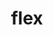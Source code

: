 ---
title: "flex"
layout: cache
categories: [package, develop]
meta: {"compilers": ["apple-clang@16.0.0", "cce@18.0.0", "gcc@10.5.0", "gcc@11.1.0", "gcc@11.4.0", "gcc@12.4.0", "gcc@13.2.0", "gcc@13.3.0", "gcc@7.5.0", "intel-oneapi-compilers@2024.1.0", "intel-oneapi-compilers@2025.1.0"], "num_specs": 146, "num_specs_by_stack": {"aws-pcluster-neoverse_v1": 10, "aws-pcluster-x86_64_v4": 20, "data-vis-sdk": 7, "developer-tools-aarch64-linux-gnu": 7, "developer-tools-darwin": 7, "developer-tools-x86_64_v3-linux-gnu": 7, "e4s": 20, "e4s-cray-rhel": 6, "e4s-neoverse-v2": 15, "e4s-oneapi": 19, "e4s-rocm-external": 6, "hep": 6, "ml-linux-aarch64-cuda": 7, "ml-linux-x86_64-cuda": 7, "ml-linux-x86_64-rocm": 7, "radiuss": 14, "root": 146}, "oss": ["amzn2", "centos7", "rhel8", "sequoia", "ubuntu18.04", "ubuntu20.04", "ubuntu22.04", "ubuntu24.04"], "platforms": ["darwin", "linux"], "stacks": ["aws-pcluster-neoverse_v1", "aws-pcluster-x86_64_v4", "data-vis-sdk", "developer-tools-aarch64-linux-gnu", "developer-tools-darwin", "developer-tools-x86_64_v3-linux-gnu", "e4s", "e4s-cray-rhel", "e4s-neoverse-v2", "e4s-oneapi", "e4s-rocm-external", "hep", "ml-linux-aarch64-cuda", "ml-linux-x86_64-cuda", "ml-linux-x86_64-rocm", "radiuss", "root"], "targets": ["aarch64", "neoverse_v1", "neoverse_v2", "x86_64_v3", "x86_64_v4"], "versions": ["2.6.3", "2.6.4"]}
spec_details: [{"compiler": "intel-oneapi-compilers@2024.1.0", "hash": "267hhyoj3jebyudt7mbxtxq4dyp3lzbf", "os": "amzn2", "platform": "linux", "size": "-", "stacks": ["aws-pcluster-x86_64_v4", "root"], "target": "x86_64_v3", "variants": ["build_system=autotools", "+lex", "~nls", "patches:=f8b85a0"], "versions": ["2.6.4"]}, {"compiler": "gcc@11.4.0", "hash": "27wub4j6h5ghzvbg36za3y7ppuzuz4xs", "os": "ubuntu22.04", "platform": "linux", "size": "-", "stacks": ["e4s-neoverse-v2", "root"], "target": "neoverse_v2", "variants": ["build_system=autotools", "+lex", "~nls"], "versions": ["2.6.3"]}, {"compiler": "intel-oneapi-compilers@2025.1.0", "hash": "2im7cj4cxdrjghw5gahzrdom5nxg2bnz", "os": "ubuntu22.04", "platform": "linux", "size": "-", "stacks": ["e4s-oneapi", "root"], "target": "x86_64_v3", "variants": ["build_system=autotools", "+lex", "~nls"], "versions": ["2.6.3"]}, {"compiler": "intel-oneapi-compilers@2024.1.0", "hash": "2rqpla3fscutpr7q4e35fqlic2zxdxa6", "os": "amzn2", "platform": "linux", "size": "-", "stacks": ["aws-pcluster-x86_64_v4", "root"], "target": "x86_64_v3", "variants": ["build_system=autotools", "+lex", "~nls", "patches:=f8b85a0"], "versions": ["2.6.4"]}, {"compiler": "gcc@12.4.0", "hash": "3d3r7ebhtrpw3by2tznes7waen4uydr5", "os": "amzn2", "platform": "linux", "size": "-", "stacks": ["aws-pcluster-neoverse_v1", "root"], "target": "neoverse_v1", "variants": ["build_system=autotools", "+lex", "~nls", "patches:=f8b85a0"], "versions": ["2.6.4"]}, {"compiler": "cce@18.0.0", "hash": "3e53nb5zmeqrnu4xp5ybk6whiuc5zrn3", "os": "rhel8", "platform": "linux", "size": "-", "stacks": ["e4s-cray-rhel", "root"], "target": "x86_64_v3", "variants": ["build_system=autotools", "+lex", "~nls"], "versions": ["2.6.3"]}, {"compiler": "gcc@11.4.0", "hash": "3fz3zkevtidxya6c37z6nevxs2ilfttw", "os": "ubuntu22.04", "platform": "linux", "size": "-", "stacks": ["e4s-neoverse-v2", "root"], "target": "neoverse_v2", "variants": ["build_system=autotools", "+lex", "~nls", "patches:=f8b85a0"], "versions": ["2.6.4"]}, {"compiler": "gcc@13.2.0", "hash": "3p2mdguhtl7toxrmhfns3ud4yxqs55lf", "os": "ubuntu24.04", "platform": "linux", "size": "-", "stacks": ["ml-linux-aarch64-cuda", "root"], "target": "aarch64", "variants": ["build_system=autotools", "+lex", "~nls"], "versions": ["2.6.3"]}, {"compiler": "gcc@7.5.0", "hash": "4pzfssoolwqftteygcgygszvwxn3frgg", "os": "ubuntu18.04", "platform": "linux", "size": "-", "stacks": ["radiuss", "root"], "target": "x86_64_v3", "variants": ["build_system=autotools", "+lex", "~nls"], "versions": ["2.6.3"]}, {"compiler": "gcc@7.5.0", "hash": "4qclgkmanpsnywgv7xikk73r5leek5ho", "os": "ubuntu18.04", "platform": "linux", "size": "-", "stacks": ["radiuss", "root"], "target": "x86_64_v3", "variants": ["build_system=autotools", "+lex", "~nls"], "versions": ["2.6.3"]}, {"compiler": "gcc@7.5.0", "hash": "57ovnaafezq7astcsfgd66msj3mmbjke", "os": "ubuntu18.04", "platform": "linux", "size": "-", "stacks": ["radiuss", "root"], "target": "x86_64_v3", "variants": ["build_system=autotools", "+lex", "~nls"], "versions": ["2.6.3"]}, {"compiler": "apple-clang@16.0.0", "hash": "5ay36do7dclr5gyrpxvzgomkfb7p6r44", "os": "sequoia", "platform": "darwin", "size": "-", "stacks": ["developer-tools-darwin", "root"], "target": "aarch64", "variants": ["build_system=autotools", "+lex", "~nls", "patches:=f8b85a0"], "versions": ["2.6.4"]}, {"compiler": "intel-oneapi-compilers@2024.1.0", "hash": "5faeafmz6ea2oh3sclniakd4hddboq4n", "os": "amzn2", "platform": "linux", "size": "-", "stacks": ["aws-pcluster-x86_64_v4", "root"], "target": "x86_64_v4", "variants": ["build_system=autotools", "+lex", "~nls", "patches:=f8b85a0"], "versions": ["2.6.4"]}, {"compiler": "apple-clang@16.0.0", "hash": "5js3khsmldzp623ffrdgi2sqxum5acbx", "os": "sequoia", "platform": "darwin", "size": "-", "stacks": ["developer-tools-darwin", "root"], "target": "aarch64", "variants": ["build_system=autotools", "+lex", "~nls", "patches:=f8b85a0"], "versions": ["2.6.4"]}, {"compiler": "cce@18.0.0", "hash": "5omozjr76w2lt36qanyz2yjmszwzdiop", "os": "rhel8", "platform": "linux", "size": "-", "stacks": ["e4s-cray-rhel", "root"], "target": "x86_64_v3", "variants": ["build_system=autotools", "+lex", "~nls"], "versions": ["2.6.3"]}, {"compiler": "gcc@11.4.0", "hash": "5srz5fgsjobhqn4mgfhc7mnzj6gdlzuz", "os": "ubuntu22.04", "platform": "linux", "size": "-", "stacks": ["e4s", "e4s-rocm-external", "hep", "root"], "target": "x86_64_v3", "variants": ["build_system=autotools", "+lex", "~nls"], "versions": ["2.6.3"]}, {"compiler": "gcc@13.2.0", "hash": "5sxw6q7443ay7sqlwh63fjrphhgtdzyy", "os": "ubuntu24.04", "platform": "linux", "size": "-", "stacks": ["ml-linux-aarch64-cuda", "root"], "target": "aarch64", "variants": ["build_system=autotools", "+lex", "~nls"], "versions": ["2.6.3"]}, {"compiler": "apple-clang@16.0.0", "hash": "5tr4l5rrev3na4bjardi4aiedwfdiq7n", "os": "sequoia", "platform": "darwin", "size": "-", "stacks": ["developer-tools-darwin", "root"], "target": "aarch64", "variants": ["build_system=autotools", "+lex", "~nls", "patches:=f8b85a0"], "versions": ["2.6.4"]}, {"compiler": "intel-oneapi-compilers@2025.1.0", "hash": "63ja6nuembh6pkfn64gelc7wyu3xvfhj", "os": "ubuntu22.04", "platform": "linux", "size": "-", "stacks": ["e4s-oneapi", "root"], "target": "x86_64_v3", "variants": ["build_system=autotools", "+lex", "~nls"], "versions": ["2.6.3"]}, {"compiler": "gcc@11.4.0", "hash": "63kzauo4bgijvjjd7fsoboh3rzaems2l", "os": "ubuntu22.04", "platform": "linux", "size": "-", "stacks": ["e4s", "root"], "target": "x86_64_v3", "variants": ["build_system=autotools", "+lex", "~nls", "patches:=f8b85a0"], "versions": ["2.6.4"]}, {"compiler": "gcc@11.4.0", "hash": "6aa7gsax663i2cfjnu3ihddjz6fnczn7", "os": "ubuntu22.04", "platform": "linux", "size": "-", "stacks": ["e4s-neoverse-v2", "root"], "target": "neoverse_v2", "variants": ["build_system=autotools", "+lex", "~nls"], "versions": ["2.6.3"]}, {"compiler": "intel-oneapi-compilers@2025.1.0", "hash": "6xoetgzmwv3wnhvlyp4kw4gvutxd3gc7", "os": "ubuntu22.04", "platform": "linux", "size": "-", "stacks": ["e4s-oneapi", "root"], "target": "x86_64_v3", "variants": ["build_system=autotools", "+lex", "~nls"], "versions": ["2.6.3"]}, {"compiler": "gcc@11.1.0", "hash": "7dbnthnmcpe5ofp6uojbllx5nhxdox2v", "os": "ubuntu20.04", "platform": "linux", "size": "-", "stacks": ["data-vis-sdk", "root"], "target": "x86_64_v3", "variants": ["build_system=autotools", "+lex", "~nls"], "versions": ["2.6.3"]}, {"compiler": "cce@18.0.0", "hash": "7ehv6jnb3o6c3dq3dzql4natrchvrbqe", "os": "rhel8", "platform": "linux", "size": "-", "stacks": ["e4s-cray-rhel", "root"], "target": "x86_64_v3", "variants": ["build_system=autotools", "+lex", "~nls"], "versions": ["2.6.3"]}, {"compiler": "intel-oneapi-compilers@2024.1.0", "hash": "7niq5yeoqbqtvszzrh34dqldz76aura5", "os": "amzn2", "platform": "linux", "size": "-", "stacks": ["aws-pcluster-x86_64_v4", "root"], "target": "x86_64_v3", "variants": ["build_system=autotools", "+lex", "~nls", "patches:=f8b85a0"], "versions": ["2.6.4"]}, {"compiler": "gcc@11.4.0", "hash": "7qrra6ncbt2ljzljhyalphrqmsosvtyk", "os": "ubuntu22.04", "platform": "linux", "size": "-", "stacks": ["e4s", "root"], "target": "x86_64_v3", "variants": ["build_system=autotools", "+lex", "~nls", "patches:=f8b85a0"], "versions": ["2.6.4"]}, {"compiler": "intel-oneapi-compilers@2024.1.0", "hash": "7sj7hbvxmpbeuswlidiidt6m63f6lokq", "os": "amzn2", "platform": "linux", "size": "-", "stacks": ["aws-pcluster-x86_64_v4", "root"], "target": "x86_64_v4", "variants": ["build_system=autotools", "+lex", "~nls", "patches:=f8b85a0"], "versions": ["2.6.4"]}, {"compiler": "gcc@13.2.0", "hash": "7vs5dnhykbtfizhkjkfhkidmjwk3wlr6", "os": "ubuntu24.04", "platform": "linux", "size": "-", "stacks": ["ml-linux-x86_64-cuda", "ml-linux-x86_64-rocm", "root"], "target": "x86_64_v3", "variants": ["build_system=autotools", "+lex", "~nls"], "versions": ["2.6.3"]}, {"compiler": "gcc@11.4.0", "hash": "7xylcglcx3pb4y77o252oyv5cu2w2lrm", "os": "ubuntu22.04", "platform": "linux", "size": "-", "stacks": ["e4s-neoverse-v2", "root"], "target": "neoverse_v2", "variants": ["build_system=autotools", "+lex", "~nls"], "versions": ["2.6.3"]}, {"compiler": "gcc@7.5.0", "hash": "a32bhkbmwoprn77t3i44bf5xga7smz55", "os": "ubuntu18.04", "platform": "linux", "size": "-", "stacks": ["radiuss", "root"], "target": "x86_64_v3", "variants": ["build_system=autotools", "+lex", "~nls"], "versions": ["2.6.3"]}, {"compiler": "gcc@7.5.0", "hash": "a3jxfdmjmzxvkjme5vx4jpi4ps4idit6", "os": "ubuntu18.04", "platform": "linux", "size": "-", "stacks": ["radiuss", "root"], "target": "x86_64_v3", "variants": ["build_system=autotools", "+lex", "~nls"], "versions": ["2.6.3"]}, {"compiler": "gcc@12.4.0", "hash": "aa2hr3hn6hdba5es42e3srb7p5ssaa6e", "os": "amzn2", "platform": "linux", "size": "-", "stacks": ["aws-pcluster-neoverse_v1", "root"], "target": "neoverse_v1", "variants": ["build_system=autotools", "+lex", "~nls", "patches:=f8b85a0"], "versions": ["2.6.4"]}, {"compiler": "gcc@11.4.0", "hash": "ahtoj6ihbaamiddncpjznk7wlyn4eet3", "os": "ubuntu22.04", "platform": "linux", "size": "-", "stacks": ["e4s", "e4s-rocm-external", "hep", "root"], "target": "x86_64_v3", "variants": ["build_system=autotools", "+lex", "~nls"], "versions": ["2.6.3"]}, {"compiler": "gcc@10.5.0", "hash": "b7znlnumtaqfle5deh3zfp2n5k5lnte5", "os": "centos7", "platform": "linux", "size": "-", "stacks": ["developer-tools-x86_64_v3-linux-gnu", "root"], "target": "x86_64_v3", "variants": ["build_system=autotools", "+lex", "~nls"], "versions": ["2.6.3"]}, {"compiler": "intel-oneapi-compilers@2025.1.0", "hash": "boisre54lw4y7hvglsugqak4bcz2ehmv", "os": "ubuntu22.04", "platform": "linux", "size": "-", "stacks": ["e4s-oneapi", "root"], "target": "x86_64_v3", "variants": ["build_system=autotools", "+lex", "~nls", "patches:=f8b85a0"], "versions": ["2.6.4"]}, {"compiler": "intel-oneapi-compilers@2025.1.0", "hash": "bwwgdanrmid7t424kgzmsmui2poziciv", "os": "ubuntu22.04", "platform": "linux", "size": "-", "stacks": ["e4s-oneapi", "root"], "target": "x86_64_v3", "variants": ["build_system=autotools", "+lex", "~nls"], "versions": ["2.6.3"]}, {"compiler": "gcc@11.4.0", "hash": "bz34tmx66nvtqxx2hdx5jcsfa6jagtvj", "os": "ubuntu22.04", "platform": "linux", "size": "-", "stacks": ["e4s", "root"], "target": "x86_64_v3", "variants": ["build_system=autotools", "+lex", "~nls", "patches:=f8b85a0"], "versions": ["2.6.4"]}, {"compiler": "gcc@11.4.0", "hash": "c3crfmwnpm2r45hqzwie2fu6omm6algc", "os": "ubuntu22.04", "platform": "linux", "size": "-", "stacks": ["e4s-neoverse-v2", "root"], "target": "neoverse_v2", "variants": ["build_system=autotools", "+lex", "~nls", "patches:=f8b85a0"], "versions": ["2.6.4"]}, {"compiler": "gcc@13.2.0", "hash": "c7f6fzwwj223kg4z72l3ljbc7mxkcnrq", "os": "ubuntu24.04", "platform": "linux", "size": "-", "stacks": ["ml-linux-x86_64-cuda", "ml-linux-x86_64-rocm", "root"], "target": "x86_64_v3", "variants": ["build_system=autotools", "+lex", "~nls"], "versions": ["2.6.3"]}, {"compiler": "intel-oneapi-compilers@2025.1.0", "hash": "ciirodxvlwnbjgdsgql3xnnwhnabgkho", "os": "ubuntu22.04", "platform": "linux", "size": "-", "stacks": ["e4s-oneapi", "root"], "target": "x86_64_v3", "variants": ["build_system=autotools", "+lex", "~nls"], "versions": ["2.6.3"]}, {"compiler": "intel-oneapi-compilers@2025.1.0", "hash": "cmhhefdwjnh6hzi6wokbirzs3t4a5xbc", "os": "ubuntu22.04", "platform": "linux", "size": "-", "stacks": ["e4s-oneapi", "root"], "target": "x86_64_v3", "variants": ["build_system=autotools", "+lex", "~nls"], "versions": ["2.6.3"]}, {"compiler": "gcc@13.3.0", "hash": "d4rcioypi67nr3l24yabnuauaxipngob", "os": "rhel8", "platform": "linux", "size": "-", "stacks": ["developer-tools-aarch64-linux-gnu", "root"], "target": "aarch64", "variants": ["build_system=autotools", "+lex", "~nls"], "versions": ["2.6.3"]}, {"compiler": "gcc@13.3.0", "hash": "d6omsjr7uwba5d3hxpxhbokb7ndd7xmc", "os": "rhel8", "platform": "linux", "size": "-", "stacks": ["developer-tools-aarch64-linux-gnu", "root"], "target": "aarch64", "variants": ["build_system=autotools", "+lex", "~nls"], "versions": ["2.6.3"]}, {"compiler": "gcc@11.4.0", "hash": "dc474ja7nqtxy4ehesvxerml65g4jx4q", "os": "ubuntu22.04", "platform": "linux", "size": "-", "stacks": ["e4s", "e4s-rocm-external", "hep", "root"], "target": "x86_64_v3", "variants": ["build_system=autotools", "+lex", "~nls"], "versions": ["2.6.3"]}, {"compiler": "apple-clang@16.0.0", "hash": "dr2gh4bg6fndtkwhrhwcpnlkqylclimh", "os": "sequoia", "platform": "darwin", "size": "-", "stacks": ["developer-tools-darwin", "root"], "target": "aarch64", "variants": ["build_system=autotools", "+lex", "~nls", "patches:=f8b85a0"], "versions": ["2.6.4"]}, {"compiler": "gcc@11.4.0", "hash": "e2zpduyinq6phagc3xrxqma25q2q6exw", "os": "ubuntu22.04", "platform": "linux", "size": "-", "stacks": ["e4s", "root"], "target": "x86_64_v3", "variants": ["build_system=autotools", "+lex", "~nls", "patches:=f8b85a0"], "versions": ["2.6.4"]}, {"compiler": "gcc@11.4.0", "hash": "e5u7657wxicnqnvg3avkcgje6fyx2dvh", "os": "ubuntu22.04", "platform": "linux", "size": "-", "stacks": ["e4s", "root"], "target": "x86_64_v3", "variants": ["build_system=autotools", "+lex", "~nls", "patches:=f8b85a0"], "versions": ["2.6.4"]}, {"compiler": "gcc@11.4.0", "hash": "eamdxjonjpp3up3faxl2yzh3ll2n6u5y", "os": "ubuntu22.04", "platform": "linux", "size": "-", "stacks": ["e4s", "root"], "target": "x86_64_v3", "variants": ["build_system=autotools", "+lex", "~nls", "patches:=f8b85a0"], "versions": ["2.6.4"]}, {"compiler": "gcc@11.4.0", "hash": "ehzdik5c7krair6sxklr4ncjdpeyv3jv", "os": "ubuntu22.04", "platform": "linux", "size": "-", "stacks": ["e4s-neoverse-v2", "root"], "target": "neoverse_v2", "variants": ["build_system=autotools", "+lex", "~nls"], "versions": ["2.6.3"]}, {"compiler": "gcc@10.5.0", "hash": "el6vy6xpzzoh222yenz4kxjffhxw4so2", "os": "centos7", "platform": "linux", "size": "-", "stacks": ["developer-tools-x86_64_v3-linux-gnu", "root"], "target": "x86_64_v3", "variants": ["build_system=autotools", "+lex", "~nls"], "versions": ["2.6.3"]}, {"compiler": "gcc@13.3.0", "hash": "eq3jugzb5bo4qk2o74li2i2s7nxopdwg", "os": "rhel8", "platform": "linux", "size": "-", "stacks": ["developer-tools-aarch64-linux-gnu", "root"], "target": "aarch64", "variants": ["build_system=autotools", "+lex", "~nls"], "versions": ["2.6.3"]}, {"compiler": "intel-oneapi-compilers@2025.1.0", "hash": "ew4kunso4lzwyjauzt5degdo2todyauj", "os": "ubuntu22.04", "platform": "linux", "size": "-", "stacks": ["e4s-oneapi", "root"], "target": "x86_64_v3", "variants": ["build_system=autotools", "+lex", "~nls"], "versions": ["2.6.3"]}, {"compiler": "gcc@7.5.0", "hash": "ezg3l6xzbdcddwvjwgxm5yxcbqd4cpai", "os": "ubuntu18.04", "platform": "linux", "size": "-", "stacks": ["radiuss", "root"], "target": "x86_64_v3", "variants": ["build_system=autotools", "+lex", "~nls"], "versions": ["2.6.3"]}, {"compiler": "intel-oneapi-compilers@2024.1.0", "hash": "f2rczw5s7h3ar5ahbrrrb4ddyq2gb6ab", "os": "amzn2", "platform": "linux", "size": "-", "stacks": ["aws-pcluster-x86_64_v4", "root"], "target": "x86_64_v3", "variants": ["build_system=autotools", "+lex", "~nls", "patches:=f8b85a0"], "versions": ["2.6.4"]}, {"compiler": "gcc@11.4.0", "hash": "f7jmcwvtmm2si3folhxd2iw5c7h6yr44", "os": "ubuntu22.04", "platform": "linux", "size": "-", "stacks": ["e4s-neoverse-v2", "root"], "target": "neoverse_v2", "variants": ["build_system=autotools", "+lex", "~nls"], "versions": ["2.6.3"]}, {"compiler": "cce@18.0.0", "hash": "famdexezdmoe66eb2afj2rangxvlwg2c", "os": "rhel8", "platform": "linux", "size": "-", "stacks": ["e4s-cray-rhel", "root"], "target": "x86_64_v3", "variants": ["build_system=autotools", "+lex", "~nls"], "versions": ["2.6.3"]}, {"compiler": "gcc@11.4.0", "hash": "fdboetuwasjiarawo2jwa3cn7sdl42py", "os": "ubuntu22.04", "platform": "linux", "size": "-", "stacks": ["e4s-neoverse-v2", "root"], "target": "neoverse_v2", "variants": ["build_system=autotools", "+lex", "~nls", "patches:=f8b85a0"], "versions": ["2.6.4"]}, {"compiler": "gcc@13.2.0", "hash": "fieirm5egabir2jc75w4x6eizr57u6v7", "os": "ubuntu24.04", "platform": "linux", "size": "-", "stacks": ["ml-linux-x86_64-cuda", "ml-linux-x86_64-rocm", "root"], "target": "x86_64_v3", "variants": ["build_system=autotools", "+lex", "~nls"], "versions": ["2.6.3"]}, {"compiler": "gcc@10.5.0", "hash": "foqcui3ffe7lludt33hkynmy2qlfygky", "os": "centos7", "platform": "linux", "size": "-", "stacks": ["developer-tools-x86_64_v3-linux-gnu", "root"], "target": "x86_64_v3", "variants": ["build_system=autotools", "+lex", "~nls"], "versions": ["2.6.3"]}, {"compiler": "gcc@11.4.0", "hash": "ghys5dettbarzkgasqkgbpbl2ejeirdv", "os": "ubuntu22.04", "platform": "linux", "size": "-", "stacks": ["e4s", "root"], "target": "x86_64_v3", "variants": ["build_system=autotools", "+lex", "~nls", "patches:=f8b85a0"], "versions": ["2.6.4"]}, {"compiler": "intel-oneapi-compilers@2025.1.0", "hash": "gxtcdg2aax2fw643nhb654ov4i7lymhs", "os": "ubuntu22.04", "platform": "linux", "size": "-", "stacks": ["e4s-oneapi", "root"], "target": "x86_64_v3", "variants": ["build_system=autotools", "+lex", "~nls", "patches:=f8b85a0"], "versions": ["2.6.4"]}, {"compiler": "gcc@12.4.0", "hash": "h3ujzw635oehyyyi4bcablyi4xsu4pdk", "os": "amzn2", "platform": "linux", "size": "-", "stacks": ["aws-pcluster-neoverse_v1", "root"], "target": "neoverse_v1", "variants": ["build_system=autotools", "+lex", "~nls", "patches:=f8b85a0"], "versions": ["2.6.4"]}, {"compiler": "intel-oneapi-compilers@2025.1.0", "hash": "hewveytsqzoz6zvew6nbbe4suc76bid4", "os": "ubuntu22.04", "platform": "linux", "size": "-", "stacks": ["e4s-oneapi", "root"], "target": "x86_64_v3", "variants": ["build_system=autotools", "+lex", "~nls", "patches:=f8b85a0"], "versions": ["2.6.4"]}, {"compiler": "intel-oneapi-compilers@2025.1.0", "hash": "hg7ielivkkn6nc3zd2x6ktjm537yxlwf", "os": "ubuntu22.04", "platform": "linux", "size": "-", "stacks": ["e4s-oneapi", "root"], "target": "x86_64_v3", "variants": ["build_system=autotools", "+lex", "~nls", "patches:=f8b85a0"], "versions": ["2.6.4"]}, {"compiler": "intel-oneapi-compilers@2024.1.0", "hash": "ht6u24bjxm6m352nu55avl36i66fclai", "os": "amzn2", "platform": "linux", "size": "-", "stacks": ["aws-pcluster-x86_64_v4", "root"], "target": "x86_64_v3", "variants": ["build_system=autotools", "+lex", "~nls", "patches:=f8b85a0"], "versions": ["2.6.4"]}, {"compiler": "intel-oneapi-compilers@2024.1.0", "hash": "iazzp5ymwhcdqcswtj7yy3sii4f6encj", "os": "amzn2", "platform": "linux", "size": "-", "stacks": ["aws-pcluster-x86_64_v4", "root"], "target": "x86_64_v4", "variants": ["build_system=autotools", "+lex", "~nls", "patches:=f8b85a0"], "versions": ["2.6.4"]}, {"compiler": "gcc@10.5.0", "hash": "iidxgby2pdyr4ineyd5b2j7eerhbzdj2", "os": "centos7", "platform": "linux", "size": "-", "stacks": ["developer-tools-x86_64_v3-linux-gnu", "root"], "target": "x86_64_v3", "variants": ["build_system=autotools", "+lex", "~nls"], "versions": ["2.6.3"]}, {"compiler": "apple-clang@16.0.0", "hash": "iul63ee2ukcvxag3mkvm7u6c2zbfab2e", "os": "sequoia", "platform": "darwin", "size": "-", "stacks": ["developer-tools-darwin", "root"], "target": "aarch64", "variants": ["build_system=autotools", "+lex", "~nls", "patches:=f8b85a0"], "versions": ["2.6.4"]}, {"compiler": "gcc@11.4.0", "hash": "izrkaae25k5phqh7yn2wspqa5zqne7ok", "os": "ubuntu22.04", "platform": "linux", "size": "-", "stacks": ["e4s", "root"], "target": "x86_64_v3", "variants": ["build_system=autotools", "+lex", "~nls", "patches:=f8b85a0"], "versions": ["2.6.4"]}, {"compiler": "gcc@10.5.0", "hash": "je4txlan3fp3dwrtuvvgqvpl7wtpiujc", "os": "centos7", "platform": "linux", "size": "-", "stacks": ["developer-tools-x86_64_v3-linux-gnu", "root"], "target": "x86_64_v3", "variants": ["build_system=autotools", "+lex", "~nls"], "versions": ["2.6.3"]}, {"compiler": "cce@18.0.0", "hash": "jmlsad2ib7pt4c75a2xco3ndszypugdo", "os": "rhel8", "platform": "linux", "size": "-", "stacks": ["e4s-cray-rhel", "root"], "target": "x86_64_v3", "variants": ["build_system=autotools", "+lex", "~nls"], "versions": ["2.6.3"]}, {"compiler": "intel-oneapi-compilers@2025.1.0", "hash": "jru7qodwos2wwpgc5svvsbez2rukrtkr", "os": "ubuntu22.04", "platform": "linux", "size": "-", "stacks": ["e4s-oneapi", "root"], "target": "x86_64_v3", "variants": ["build_system=autotools", "+lex", "~nls", "patches:=f8b85a0"], "versions": ["2.6.4"]}, {"compiler": "gcc@11.4.0", "hash": "jzgemc5a3asesfp4o4oqzrljeuscnfnm", "os": "ubuntu22.04", "platform": "linux", "size": "-", "stacks": ["e4s-neoverse-v2", "root"], "target": "neoverse_v2", "variants": ["build_system=autotools", "+lex", "~nls", "patches:=f8b85a0"], "versions": ["2.6.4"]}, {"compiler": "gcc@7.5.0", "hash": "k6m6l5nooymxu2vrc2zoddzl3wavejky", "os": "ubuntu18.04", "platform": "linux", "size": "-", "stacks": ["radiuss", "root"], "target": "x86_64_v3", "variants": ["build_system=autotools", "+lex", "~nls"], "versions": ["2.6.3"]}, {"compiler": "gcc@11.1.0", "hash": "kei7zgsf6tgvnce4r6yavqzizpjkvdlw", "os": "ubuntu20.04", "platform": "linux", "size": "-", "stacks": ["data-vis-sdk", "root"], "target": "x86_64_v3", "variants": ["build_system=autotools", "+lex", "~nls"], "versions": ["2.6.3"]}, {"compiler": "intel-oneapi-compilers@2025.1.0", "hash": "kiks3a4oyh3xstub7jnwwa6ebfv4xsdk", "os": "ubuntu22.04", "platform": "linux", "size": "-", "stacks": ["e4s-oneapi", "root"], "target": "x86_64_v3", "variants": ["build_system=autotools", "+lex", "~nls", "patches:=f8b85a0"], "versions": ["2.6.4"]}, {"compiler": "gcc@13.2.0", "hash": "kkqzx7pwrf7oc7hx5ji73xspwd5vhwm3", "os": "ubuntu24.04", "platform": "linux", "size": "-", "stacks": ["ml-linux-aarch64-cuda", "root"], "target": "aarch64", "variants": ["build_system=autotools", "+lex", "~nls"], "versions": ["2.6.3"]}, {"compiler": "gcc@11.4.0", "hash": "kqc4fbzifab3kqhoeqwhbkqnqnle2xe2", "os": "ubuntu22.04", "platform": "linux", "size": "-", "stacks": ["e4s-neoverse-v2", "root"], "target": "neoverse_v2", "variants": ["build_system=autotools", "+lex", "~nls"], "versions": ["2.6.3"]}, {"compiler": "gcc@13.2.0", "hash": "kr3quaapxbpgfire43fhn4y6ixq42mdg", "os": "ubuntu24.04", "platform": "linux", "size": "-", "stacks": ["ml-linux-x86_64-cuda", "ml-linux-x86_64-rocm", "root"], "target": "x86_64_v3", "variants": ["build_system=autotools", "+lex", "~nls"], "versions": ["2.6.3"]}, {"compiler": "gcc@11.4.0", "hash": "kygugk7esdlxuacpvioun57yikhlpkna", "os": "ubuntu22.04", "platform": "linux", "size": "-", "stacks": ["e4s", "e4s-rocm-external", "hep", "root"], "target": "x86_64_v3", "variants": ["build_system=autotools", "+lex", "~nls"], "versions": ["2.6.3"]}, {"compiler": "gcc@11.4.0", "hash": "kykahu6clwl44octwse7nacq4innxnkl", "os": "ubuntu22.04", "platform": "linux", "size": "-", "stacks": ["e4s", "root"], "target": "x86_64_v3", "variants": ["build_system=autotools", "+lex", "~nls", "patches:=f8b85a0"], "versions": ["2.6.4"]}, {"compiler": "cce@18.0.0", "hash": "l25sp2g4tnwa23xuhvnnrttqukppt5qk", "os": "rhel8", "platform": "linux", "size": "-", "stacks": ["e4s-cray-rhel", "root"], "target": "x86_64_v3", "variants": ["build_system=autotools", "+lex", "~nls"], "versions": ["2.6.3"]}, {"compiler": "intel-oneapi-compilers@2024.1.0", "hash": "l54lctbsarsyljc4hq476dyudykcm6tq", "os": "amzn2", "platform": "linux", "size": "-", "stacks": ["aws-pcluster-x86_64_v4", "root"], "target": "x86_64_v4", "variants": ["build_system=autotools", "+lex", "~nls", "patches:=f8b85a0"], "versions": ["2.6.4"]}, {"compiler": "gcc@12.4.0", "hash": "lalmocv6ah35s2gvo2oopvxao2n336f2", "os": "amzn2", "platform": "linux", "size": "-", "stacks": ["aws-pcluster-neoverse_v1", "root"], "target": "neoverse_v1", "variants": ["build_system=autotools", "+lex", "~nls", "patches:=f8b85a0"], "versions": ["2.6.4"]}, {"compiler": "gcc@11.4.0", "hash": "lanz3j7wl3w5cme6faodolfhk7vupwtw", "os": "ubuntu22.04", "platform": "linux", "size": "-", "stacks": ["e4s", "root"], "target": "x86_64_v3", "variants": ["build_system=autotools", "+lex", "~nls", "patches:=f8b85a0"], "versions": ["2.6.4"]}, {"compiler": "gcc@13.2.0", "hash": "lhempm2o52lnkuudpouythnw55o3zb3c", "os": "ubuntu24.04", "platform": "linux", "size": "-", "stacks": ["ml-linux-aarch64-cuda", "root"], "target": "aarch64", "variants": ["build_system=autotools", "+lex", "~nls"], "versions": ["2.6.3"]}, {"compiler": "intel-oneapi-compilers@2024.1.0", "hash": "ljcajyrnvnx3bqyywgebvbhelxl64qx4", "os": "amzn2", "platform": "linux", "size": "-", "stacks": ["aws-pcluster-x86_64_v4", "root"], "target": "x86_64_v4", "variants": ["build_system=autotools", "+lex", "~nls", "patches:=f8b85a0"], "versions": ["2.6.4"]}, {"compiler": "gcc@11.4.0", "hash": "lk2qin7uchmmveb56cthy4a3bx6skyos", "os": "ubuntu22.04", "platform": "linux", "size": "-", "stacks": ["e4s-neoverse-v2", "root"], "target": "neoverse_v2", "variants": ["build_system=autotools", "+lex", "~nls"], "versions": ["2.6.3"]}, {"compiler": "intel-oneapi-compilers@2025.1.0", "hash": "lmpsofu4dlpao3jxjnxz7wupafjts2u3", "os": "ubuntu22.04", "platform": "linux", "size": "-", "stacks": ["e4s-oneapi", "root"], "target": "x86_64_v3", "variants": ["build_system=autotools", "+lex", "~nls", "patches:=f8b85a0"], "versions": ["2.6.4"]}, {"compiler": "intel-oneapi-compilers@2024.1.0", "hash": "lvy2gkqyhtfohvl7sewioa5t4wsivkj4", "os": "amzn2", "platform": "linux", "size": "-", "stacks": ["aws-pcluster-x86_64_v4", "root"], "target": "x86_64_v3", "variants": ["build_system=autotools", "+lex", "~nls", "patches:=f8b85a0"], "versions": ["2.6.4"]}, {"compiler": "gcc@11.4.0", "hash": "lvzcansdyncrsvhci5x67feivghvaqnj", "os": "ubuntu22.04", "platform": "linux", "size": "-", "stacks": ["e4s-neoverse-v2", "root"], "target": "neoverse_v2", "variants": ["build_system=autotools", "+lex", "~nls", "patches:=f8b85a0"], "versions": ["2.6.4"]}, {"compiler": "gcc@13.3.0", "hash": "m63jeiphojnsu4ckdtrotca5otzzwypo", "os": "rhel8", "platform": "linux", "size": "-", "stacks": ["developer-tools-aarch64-linux-gnu", "root"], "target": "aarch64", "variants": ["build_system=autotools", "+lex", "~nls"], "versions": ["2.6.3"]}, {"compiler": "gcc@13.3.0", "hash": "m763eqekd3tdhzxh6m2pc36nqwzqvhob", "os": "rhel8", "platform": "linux", "size": "-", "stacks": ["developer-tools-aarch64-linux-gnu", "root"], "target": "aarch64", "variants": ["build_system=autotools", "+lex", "~nls"], "versions": ["2.6.3"]}, {"compiler": "gcc@10.5.0", "hash": "mf2rczagm3xaujowkwtetzip2mdatgkv", "os": "centos7", "platform": "linux", "size": "-", "stacks": ["developer-tools-x86_64_v3-linux-gnu", "root"], "target": "x86_64_v3", "variants": ["build_system=autotools", "+lex", "~nls"], "versions": ["2.6.3"]}, {"compiler": "gcc@13.3.0", "hash": "mhpqtv3f2i5u7pzbltimvmo3gdl73xah", "os": "rhel8", "platform": "linux", "size": "-", "stacks": ["developer-tools-aarch64-linux-gnu", "root"], "target": "aarch64", "variants": ["build_system=autotools", "+lex", "~nls"], "versions": ["2.6.3"]}, {"compiler": "gcc@11.4.0", "hash": "motge4ahawh3giwv6hm5fd6mtnssq4ct", "os": "ubuntu22.04", "platform": "linux", "size": "-", "stacks": ["e4s", "root"], "target": "x86_64_v3", "variants": ["build_system=autotools", "+lex", "~nls", "patches:=f8b85a0"], "versions": ["2.6.4"]}, {"compiler": "gcc@11.4.0", "hash": "mrtxigyg7ywekwcxlhfml6czvncwewhs", "os": "ubuntu22.04", "platform": "linux", "size": "-", "stacks": ["e4s", "e4s-rocm-external", "hep", "root"], "target": "x86_64_v3", "variants": ["build_system=autotools", "+lex", "~nls"], "versions": ["2.6.3"]}, {"compiler": "gcc@11.4.0", "hash": "muhkdomtf3hyt4twjoh36skg5aygk4e2", "os": "ubuntu22.04", "platform": "linux", "size": "-", "stacks": ["e4s", "root"], "target": "x86_64_v3", "variants": ["build_system=autotools", "+lex", "~nls", "patches:=f8b85a0"], "versions": ["2.6.4"]}, {"compiler": "intel-oneapi-compilers@2025.1.0", "hash": "mwt737okfgbtngsjsaj7bf2ihmtf3aln", "os": "ubuntu22.04", "platform": "linux", "size": "-", "stacks": ["e4s-oneapi", "root"], "target": "x86_64_v3", "variants": ["build_system=autotools", "+lex", "~nls"], "versions": ["2.6.3"]}, {"compiler": "gcc@7.5.0", "hash": "mza66yhp5capcbuixe25wntl4torjrcf", "os": "ubuntu18.04", "platform": "linux", "size": "-", "stacks": ["radiuss", "root"], "target": "x86_64_v3", "variants": ["build_system=autotools", "+lex", "~nls"], "versions": ["2.6.3"]}, {"compiler": "intel-oneapi-compilers@2024.1.0", "hash": "mzm6eoucjabfouqzso6bjt5qqmcmj4t6", "os": "amzn2", "platform": "linux", "size": "-", "stacks": ["aws-pcluster-x86_64_v4", "root"], "target": "x86_64_v3", "variants": ["build_system=autotools", "+lex", "~nls", "patches:=f8b85a0"], "versions": ["2.6.4"]}, {"compiler": "gcc@11.4.0", "hash": "naym5y5ie36gkoll7fnc77legipufe4o", "os": "ubuntu22.04", "platform": "linux", "size": "-", "stacks": ["e4s-neoverse-v2", "root"], "target": "neoverse_v2", "variants": ["build_system=autotools", "+lex", "~nls", "patches:=f8b85a0"], "versions": ["2.6.4"]}, {"compiler": "gcc@7.5.0", "hash": "nnyb6dmlv4j2cacmun5fro34njymknot", "os": "ubuntu18.04", "platform": "linux", "size": "-", "stacks": ["radiuss", "root"], "target": "x86_64_v3", "variants": ["build_system=autotools", "+lex", "~nls"], "versions": ["2.6.3"]}, {"compiler": "intel-oneapi-compilers@2024.1.0", "hash": "nqvrkwehhntjnxcrrhysgi4qdbe4j4pj", "os": "amzn2", "platform": "linux", "size": "-", "stacks": ["aws-pcluster-x86_64_v4", "root"], "target": "x86_64_v4", "variants": ["build_system=autotools", "+lex", "~nls", "patches:=f8b85a0"], "versions": ["2.6.4"]}, {"compiler": "gcc@11.4.0", "hash": "nszz7v66hw4kuh6pt4nbuvnhq77m3va6", "os": "ubuntu22.04", "platform": "linux", "size": "-", "stacks": ["e4s-neoverse-v2", "root"], "target": "neoverse_v2", "variants": ["build_system=autotools", "+lex", "~nls", "patches:=f8b85a0"], "versions": ["2.6.4"]}, {"compiler": "gcc@10.5.0", "hash": "o2snuzqe27llljbzoqqfombsqloqrt4l", "os": "centos7", "platform": "linux", "size": "-", "stacks": ["developer-tools-x86_64_v3-linux-gnu", "root"], "target": "x86_64_v3", "variants": ["build_system=autotools", "+lex", "~nls"], "versions": ["2.6.3"]}, {"compiler": "gcc@13.2.0", "hash": "o7q5im2x6nzmep5jnnszujb3bbhromfu", "os": "ubuntu24.04", "platform": "linux", "size": "-", "stacks": ["ml-linux-aarch64-cuda", "root"], "target": "aarch64", "variants": ["build_system=autotools", "+lex", "~nls"], "versions": ["2.6.3"]}, {"compiler": "gcc@13.2.0", "hash": "ofzpqtlycbjfwcbn3bgcqve2khq3ugls", "os": "ubuntu24.04", "platform": "linux", "size": "-", "stacks": ["ml-linux-aarch64-cuda", "root"], "target": "aarch64", "variants": ["build_system=autotools", "+lex", "~nls"], "versions": ["2.6.3"]}, {"compiler": "gcc@13.2.0", "hash": "ol7h5iywbkepvqjgdglfdqkletwxz35l", "os": "ubuntu24.04", "platform": "linux", "size": "-", "stacks": ["ml-linux-x86_64-cuda", "ml-linux-x86_64-rocm", "root"], "target": "x86_64_v3", "variants": ["build_system=autotools", "+lex", "~nls"], "versions": ["2.6.3"]}, {"compiler": "gcc@13.2.0", "hash": "on4njg2vuexeqvijgmmyk7uchspu2jyl", "os": "ubuntu24.04", "platform": "linux", "size": "-", "stacks": ["ml-linux-x86_64-cuda", "ml-linux-x86_64-rocm", "root"], "target": "x86_64_v3", "variants": ["build_system=autotools", "+lex", "~nls"], "versions": ["2.6.3"]}, {"compiler": "gcc@7.5.0", "hash": "otsiune3ydekhd2qqwhjysxmsqbgzque", "os": "ubuntu18.04", "platform": "linux", "size": "-", "stacks": ["radiuss", "root"], "target": "x86_64_v3", "variants": ["build_system=autotools", "+lex", "~nls"], "versions": ["2.6.3"]}, {"compiler": "gcc@7.5.0", "hash": "p5nyzutxpboj74mlgcjxjlsemtbnurbh", "os": "ubuntu18.04", "platform": "linux", "size": "-", "stacks": ["radiuss", "root"], "target": "x86_64_v3", "variants": ["build_system=autotools", "+lex", "~nls"], "versions": ["2.6.3"]}, {"compiler": "gcc@12.4.0", "hash": "pc53fau37myod26a74cnroxlm63hq4de", "os": "amzn2", "platform": "linux", "size": "-", "stacks": ["aws-pcluster-neoverse_v1", "root"], "target": "neoverse_v1", "variants": ["build_system=autotools", "+lex", "~nls", "patches:=f8b85a0"], "versions": ["2.6.4"]}, {"compiler": "gcc@11.4.0", "hash": "pdvzzp5w2pot3pitcc63gszu6vmb376r", "os": "ubuntu22.04", "platform": "linux", "size": "-", "stacks": ["e4s-neoverse-v2", "root"], "target": "neoverse_v2", "variants": ["build_system=autotools", "+lex", "~nls", "patches:=f8b85a0"], "versions": ["2.6.4"]}, {"compiler": "gcc@12.4.0", "hash": "pkmrzxiwz7mxnx52rwaip47p7lqdqa36", "os": "amzn2", "platform": "linux", "size": "-", "stacks": ["aws-pcluster-neoverse_v1", "root"], "target": "neoverse_v1", "variants": ["build_system=autotools", "+lex", "~nls", "patches:=f8b85a0"], "versions": ["2.6.4"]}, {"compiler": "intel-oneapi-compilers@2024.1.0", "hash": "pl5l3qnigw2ppmqbk3sxkznujo36dx2u", "os": "amzn2", "platform": "linux", "size": "-", "stacks": ["aws-pcluster-x86_64_v4", "root"], "target": "x86_64_v3", "variants": ["build_system=autotools", "+lex", "~nls", "patches:=f8b85a0"], "versions": ["2.6.4"]}, {"compiler": "gcc@11.1.0", "hash": "prkxaxrpqh5iglnklczikgqvt3ttoa2u", "os": "ubuntu20.04", "platform": "linux", "size": "-", "stacks": ["data-vis-sdk", "root"], "target": "x86_64_v3", "variants": ["build_system=autotools", "+lex", "~nls"], "versions": ["2.6.3"]}, {"compiler": "gcc@11.4.0", "hash": "pvbreih2imxgact5wcpycj2r7b7cebi5", "os": "ubuntu22.04", "platform": "linux", "size": "-", "stacks": ["e4s", "e4s-rocm-external", "hep", "root"], "target": "x86_64_v3", "variants": ["build_system=autotools", "+lex", "~nls"], "versions": ["2.6.3"]}, {"compiler": "intel-oneapi-compilers@2025.1.0", "hash": "qshp6k27u7bxzuv75t2axcqaa3fxlhh3", "os": "ubuntu22.04", "platform": "linux", "size": "-", "stacks": ["e4s-oneapi", "root"], "target": "x86_64_v3", "variants": ["build_system=autotools", "+lex", "~nls", "patches:=f8b85a0"], "versions": ["2.6.4"]}, {"compiler": "intel-oneapi-compilers@2024.1.0", "hash": "r2ytk22dghxx5tn7syg3znaamng6iggg", "os": "amzn2", "platform": "linux", "size": "-", "stacks": ["aws-pcluster-x86_64_v4", "root"], "target": "x86_64_v4", "variants": ["build_system=autotools", "+lex", "~nls", "patches:=f8b85a0"], "versions": ["2.6.4"]}, {"compiler": "intel-oneapi-compilers@2024.1.0", "hash": "r6cmgt3uhmo6ufkjq2s3ledhhr6cztvj", "os": "amzn2", "platform": "linux", "size": "-", "stacks": ["aws-pcluster-x86_64_v4", "root"], "target": "x86_64_v4", "variants": ["build_system=autotools", "+lex", "~nls", "patches:=f8b85a0"], "versions": ["2.6.4"]}, {"compiler": "intel-oneapi-compilers@2025.1.0", "hash": "rdgvzl5756b3zto3ayve4wkgzbcvrasi", "os": "ubuntu22.04", "platform": "linux", "size": "-", "stacks": ["e4s-oneapi", "root"], "target": "x86_64_v3", "variants": ["build_system=autotools", "+lex", "~nls"], "versions": ["2.6.3"]}, {"compiler": "gcc@7.5.0", "hash": "rmivrtfkpgiqdcotufmaqzxliuonll36", "os": "ubuntu18.04", "platform": "linux", "size": "-", "stacks": ["radiuss", "root"], "target": "x86_64_v3", "variants": ["build_system=autotools", "+lex", "~nls"], "versions": ["2.6.3"]}, {"compiler": "gcc@7.5.0", "hash": "ro7orfi2yvcedp3negjqhxs4kqg5igdu", "os": "ubuntu18.04", "platform": "linux", "size": "-", "stacks": ["radiuss", "root"], "target": "x86_64_v3", "variants": ["build_system=autotools", "+lex", "~nls"], "versions": ["2.6.3"]}, {"compiler": "gcc@11.4.0", "hash": "szonyw2ear36chyd676bldbw7syx5doe", "os": "ubuntu22.04", "platform": "linux", "size": "-", "stacks": ["e4s", "root"], "target": "x86_64_v3", "variants": ["build_system=autotools", "+lex", "~nls", "patches:=f8b85a0"], "versions": ["2.6.4"]}, {"compiler": "gcc@11.1.0", "hash": "t6ahfnbqujhj4r6sebr6vehziyqp67os", "os": "ubuntu20.04", "platform": "linux", "size": "-", "stacks": ["data-vis-sdk", "root"], "target": "x86_64_v3", "variants": ["build_system=autotools", "+lex", "~nls"], "versions": ["2.6.3"]}, {"compiler": "intel-oneapi-compilers@2025.1.0", "hash": "tfhsqel3gn7zy6k6nhmftpx7r25vgfiq", "os": "ubuntu22.04", "platform": "linux", "size": "-", "stacks": ["e4s-oneapi", "root"], "target": "x86_64_v3", "variants": ["build_system=autotools", "+lex", "~nls", "patches:=f8b85a0"], "versions": ["2.6.4"]}, {"compiler": "gcc@13.2.0", "hash": "tvdi6tdaz2pilu24cc2yu7fpacfhbxvy", "os": "ubuntu24.04", "platform": "linux", "size": "-", "stacks": ["ml-linux-aarch64-cuda", "root"], "target": "aarch64", "variants": ["build_system=autotools", "+lex", "~nls"], "versions": ["2.6.3"]}, {"compiler": "gcc@13.3.0", "hash": "txutzjzuccem55rrqke5d3h6pmlmggbi", "os": "rhel8", "platform": "linux", "size": "-", "stacks": ["developer-tools-aarch64-linux-gnu", "root"], "target": "aarch64", "variants": ["build_system=autotools", "+lex", "~nls"], "versions": ["2.6.3"]}, {"compiler": "intel-oneapi-compilers@2024.1.0", "hash": "uax43p4ckyabfuhymako6vpk6ufhdhyw", "os": "amzn2", "platform": "linux", "size": "-", "stacks": ["aws-pcluster-x86_64_v4", "root"], "target": "x86_64_v4", "variants": ["build_system=autotools", "+lex", "~nls", "patches:=f8b85a0"], "versions": ["2.6.4"]}, {"compiler": "apple-clang@16.0.0", "hash": "ucysfhcfzwd7jx4ae64obra76e2wy6te", "os": "sequoia", "platform": "darwin", "size": "-", "stacks": ["developer-tools-darwin", "root"], "target": "aarch64", "variants": ["build_system=autotools", "+lex", "~nls", "patches:=f8b85a0"], "versions": ["2.6.4"]}, {"compiler": "gcc@12.4.0", "hash": "udlgpnnilgkq4m4lmtvttocfehbsdshk", "os": "amzn2", "platform": "linux", "size": "-", "stacks": ["aws-pcluster-neoverse_v1", "root"], "target": "neoverse_v1", "variants": ["build_system=autotools", "+lex", "~nls", "patches:=f8b85a0"], "versions": ["2.6.4"]}, {"compiler": "gcc@12.4.0", "hash": "ugdzcm6cgsg4zevibdd42yn5plkta4kl", "os": "amzn2", "platform": "linux", "size": "-", "stacks": ["aws-pcluster-neoverse_v1", "root"], "target": "neoverse_v1", "variants": ["build_system=autotools", "+lex", "~nls", "patches:=f8b85a0"], "versions": ["2.6.4"]}, {"compiler": "gcc@11.1.0", "hash": "uuzcp6p7qby76tdl3yu4f3cj7un4qz6m", "os": "ubuntu20.04", "platform": "linux", "size": "-", "stacks": ["data-vis-sdk", "root"], "target": "x86_64_v3", "variants": ["build_system=autotools", "+lex", "~nls"], "versions": ["2.6.3"]}, {"compiler": "gcc@12.4.0", "hash": "wybadmj2gvx2ocy5jiryqmqapom3a4gw", "os": "amzn2", "platform": "linux", "size": "-", "stacks": ["aws-pcluster-neoverse_v1", "root"], "target": "neoverse_v1", "variants": ["build_system=autotools", "+lex", "~nls", "patches:=f8b85a0"], "versions": ["2.6.4"]}, {"compiler": "gcc@11.1.0", "hash": "xk336j6a4qyyszpzjoqdkja5mkb5qobh", "os": "ubuntu20.04", "platform": "linux", "size": "-", "stacks": ["data-vis-sdk", "root"], "target": "x86_64_v3", "variants": ["build_system=autotools", "+lex", "~nls"], "versions": ["2.6.3"]}, {"compiler": "gcc@11.1.0", "hash": "xnfdzflkd5lzz6h6ewrxssradte7n4au", "os": "ubuntu20.04", "platform": "linux", "size": "-", "stacks": ["data-vis-sdk", "root"], "target": "x86_64_v3", "variants": ["build_system=autotools", "+lex", "~nls"], "versions": ["2.6.3"]}, {"compiler": "gcc@11.4.0", "hash": "xsatkgaf5tago3huxkyaug7i2ygf7wpf", "os": "ubuntu22.04", "platform": "linux", "size": "-", "stacks": ["e4s", "root"], "target": "x86_64_v3", "variants": ["build_system=autotools", "+lex", "~nls", "patches:=f8b85a0"], "versions": ["2.6.4"]}, {"compiler": "gcc@12.4.0", "hash": "y2m7ikfqv6e7uxcxjq2kumij7m5dwjzx", "os": "amzn2", "platform": "linux", "size": "-", "stacks": ["aws-pcluster-neoverse_v1", "root"], "target": "neoverse_v1", "variants": ["build_system=autotools", "+lex", "~nls", "patches:=f8b85a0"], "versions": ["2.6.4"]}, {"compiler": "intel-oneapi-compilers@2025.1.0", "hash": "y5picfoo3afpabqsu62jlko2pvxx37sg", "os": "ubuntu22.04", "platform": "linux", "size": "-", "stacks": ["e4s-oneapi", "root"], "target": "x86_64_v3", "variants": ["build_system=autotools", "+lex", "~nls", "patches:=f8b85a0"], "versions": ["2.6.4"]}, {"compiler": "gcc@13.2.0", "hash": "yd66zius46zkz6wc5tbra67c2ktuzx3r", "os": "ubuntu24.04", "platform": "linux", "size": "-", "stacks": ["ml-linux-x86_64-cuda", "ml-linux-x86_64-rocm", "root"], "target": "x86_64_v3", "variants": ["build_system=autotools", "+lex", "~nls"], "versions": ["2.6.3"]}, {"compiler": "intel-oneapi-compilers@2024.1.0", "hash": "yvbnoc3mythlopgkfxxyk42pfvcf3raa", "os": "amzn2", "platform": "linux", "size": "-", "stacks": ["aws-pcluster-x86_64_v4", "root"], "target": "x86_64_v3", "variants": ["build_system=autotools", "+lex", "~nls", "patches:=f8b85a0"], "versions": ["2.6.4"]}, {"compiler": "gcc@7.5.0", "hash": "z3zucxc3h3h5ayzjaaat7nakpwspjh2l", "os": "ubuntu18.04", "platform": "linux", "size": "-", "stacks": ["radiuss", "root"], "target": "x86_64_v3", "variants": ["build_system=autotools", "+lex", "~nls"], "versions": ["2.6.3"]}, {"compiler": "intel-oneapi-compilers@2024.1.0", "hash": "zoqlqr2cexnrfi7ez3zb4bownalxqqhz", "os": "amzn2", "platform": "linux", "size": "-", "stacks": ["aws-pcluster-x86_64_v4", "root"], "target": "x86_64_v3", "variants": ["build_system=autotools", "+lex", "~nls", "patches:=f8b85a0"], "versions": ["2.6.4"]}, {"compiler": "intel-oneapi-compilers@2024.1.0", "hash": "zqdg4qfd4k232sogan5fp6etkwoso5fm", "os": "amzn2", "platform": "linux", "size": "-", "stacks": ["aws-pcluster-x86_64_v4", "root"], "target": "x86_64_v4", "variants": ["build_system=autotools", "+lex", "~nls", "patches:=f8b85a0"], "versions": ["2.6.4"]}, {"compiler": "apple-clang@16.0.0", "hash": "zroyy5y3zevgmuf3rz2bgowdpwzh6fjl", "os": "sequoia", "platform": "darwin", "size": "-", "stacks": ["developer-tools-darwin", "root"], "target": "aarch64", "variants": ["build_system=autotools", "+lex", "~nls", "patches:=f8b85a0"], "versions": ["2.6.4"]}]
---